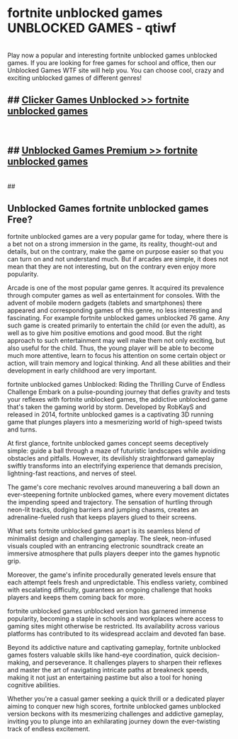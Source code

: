 # fortnite unblocked games  UNBLOCKED GAMES - qtiwf <br>
<br>
Play now a popular and interesting fortnite unblocked games unblocked games. If you are looking for free games for school and office, then our Unblocked Games WTF site will help you. You can choose cool, crazy and exciting unblocked games of different genres!


## ##  [Clicker Games Unblocked >> fortnite unblocked games](http://freeplayer.one?title=fortnite_unblocked_games&ref=UG)
  <br>

##  ## [Unblocked Games Premium >> fortnite unblocked games](http://freeplayer.one?title=fortnite_unblocked_games&ref=UG)
  <br>
  ##



## Unblocked Games fortnite unblocked games Free?

fortnite unblocked games are a very popular game for today, where there is a bet not on a strong immersion in the game, its reality, thought-out and details, but on the contrary, make the game on purpose easier so that you can turn on and not understand much. But if arcades are simple, it does not mean that they are not interesting, but on the contrary even enjoy more popularity.

Arcade is one of the most popular game genres. It acquired its prevalence through computer games as well as entertainment for consoles. With the advent of mobile modern gadgets (tablets and smartphones) there appeared and corresponding games of this genre, no less interesting and fascinating. For example fortnite unblocked games unblocked 76 game. Any such game is created primarily to entertain the child (or even the adult), as well as to give him positive emotions and good mood. But the right approach to such entertainment may well make them not only exciting, but also useful for the child. Thus, the young player will be able to become much more attentive, learn to focus his attention on some certain object or action, will train memory and logical thinking. And all these abilities and their development in early childhood are very important.

fortnite unblocked games Unblocked: Riding the Thrilling Curve of Endless Challenge
Embark on a pulse-pounding journey that defies gravity and tests your reflexes with fortnite unblocked games, the addictive unblocked game that's taken the gaming world by storm. Developed by RobKayS and released in 2014, fortnite unblocked games is a captivating 3D running game that plunges players into a mesmerizing world of high-speed twists and turns.

At first glance, fortnite unblocked games concept seems deceptively simple: guide a ball through a maze of futuristic landscapes while avoiding obstacles and pitfalls. However, its devilishly straightforward gameplay swiftly transforms into an electrifying experience that demands precision, lightning-fast reactions, and nerves of steel.

The game's core mechanic revolves around maneuvering a ball down an ever-steepening fortnite unblocked games, where every movement dictates the impending speed and trajectory. The sensation of hurtling through neon-lit tracks, dodging barriers and jumping chasms, creates an adrenaline-fueled rush that keeps players glued to their screens.

What sets fortnite unblocked games apart is its seamless blend of minimalist design and challenging gameplay. The sleek, neon-infused visuals coupled with an entrancing electronic soundtrack create an immersive atmosphere that pulls players deeper into the games hypnotic grip.

Moreover, the game's infinite procedurally generated levels ensure that each attempt feels fresh and unpredictable. This endless variety, combined with escalating difficulty, guarantees an ongoing challenge that hooks players and keeps them coming back for more.

fortnite unblocked games unblocked version has garnered immense popularity, becoming a staple in schools and workplaces where access to gaming sites might otherwise be restricted. Its availability across various platforms has contributed to its widespread acclaim and devoted fan base.

Beyond its addictive nature and captivating gameplay, fortnite unblocked games fosters valuable skills like hand-eye coordination, quick decision-making, and perseverance. It challenges players to sharpen their reflexes and master the art of navigating intricate paths at breakneck speeds, making it not just an entertaining pastime but also a tool for honing cognitive abilities.

Whether you're a casual gamer seeking a quick thrill or a dedicated player aiming to conquer new high scores, fortnite unblocked games unblocked version beckons with its mesmerizing challenges and addictive gameplay, inviting you to plunge into an exhilarating journey down the ever-twisting track of endless excitement.